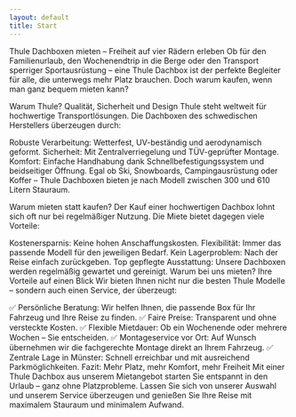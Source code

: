 ```yaml
---
layout: default
title: Start
---
```


Thule Dachboxen mieten – Freiheit auf vier Rädern erleben
Ob für den Familienurlaub, den Wochenendtrip in die Berge oder den Transport sperriger Sportausrüstung – eine Thule Dachbox ist der perfekte Begleiter für alle, die unterwegs mehr Platz brauchen. Doch warum kaufen, wenn man ganz bequem mieten kann?

Warum Thule? Qualität, Sicherheit und Design
Thule steht weltweit für hochwertige Transportlösungen. Die Dachboxen des schwedischen Herstellers überzeugen durch:

Robuste Verarbeitung: Wetterfest, UV-beständig und aerodynamisch geformt.
Sicherheit: Mit Zentralverriegelung und TÜV-geprüfter Montage.
Komfort: Einfache Handhabung dank Schnellbefestigungssystem und beidseitiger Öffnung.
Egal ob Ski, Snowboards, Campingausrüstung oder Koffer – Thule Dachboxen bieten je nach Modell zwischen 300 und 610 Litern Stauraum.

Warum mieten statt kaufen?
Der Kauf einer hochwertigen Dachbox lohnt sich oft nur bei regelmäßiger Nutzung. Die Miete bietet dagegen viele Vorteile:

Kostenersparnis: Keine hohen Anschaffungskosten.
Flexibilität: Immer das passende Modell für den jeweiligen Bedarf.
Kein Lagerproblem: Nach der Reise einfach zurückgeben.
Top gepflegte Ausstattung: Unsere Dachboxen werden regelmäßig gewartet und gereinigt.
Warum bei uns mieten? Ihre Vorteile auf einen Blick
Wir bieten Ihnen nicht nur die besten Thule Modelle – sondern auch einen Service, der überzeugt:

✅ Persönliche Beratung: Wir helfen Ihnen, die passende Box für Ihr Fahrzeug und Ihre Reise zu finden.
✅ Faire Preise: Transparent und ohne versteckte Kosten.
✅ Flexible Mietdauer: Ob ein Wochenende oder mehrere Wochen – Sie entscheiden.
✅ Montageservice vor Ort: Auf Wunsch übernehmen wir die fachgerechte Montage direkt an Ihrem Fahrzeug.
✅ Zentrale Lage in Münster: Schnell erreichbar und mit ausreichend Parkmöglichkeiten.
Fazit: Mehr Platz, mehr Komfort, mehr Freiheit
Mit einer Thule Dachbox aus unserem Mietangebot starten Sie entspannt in den Urlaub – ganz ohne Platzprobleme. Lassen Sie sich von unserer Auswahl und unserem Service überzeugen und genießen Sie Ihre Reise mit maximalem Stauraum und minimalem Aufwand.
